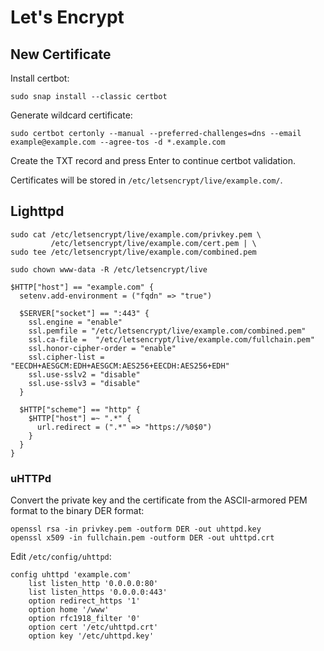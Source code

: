 # Let's Encrypt

## New Certificate

Install certbot:

	sudo snap install --classic certbot

Generate wildcard certificate:

	sudo certbot certonly --manual --preferred-challenges=dns --email example@example.com --agree-tos -d *.example.com

Create the TXT record and press Enter to continue certbot validation.

Certificates will be stored in `/etc/letsencrypt/live/example.com/`.

## Lighttpd

```
sudo cat /etc/letsencrypt/live/example.com/privkey.pem \
         /etc/letsencrypt/live/example.com/cert.pem | \
sudo tee /etc/letsencrypt/live/example.com/combined.pem
```

```
sudo chown www-data -R /etc/letsencrypt/live
```

```
$HTTP["host"] == "example.com" {
  setenv.add-environment = ("fqdn" => "true")

  $SERVER["socket"] == ":443" {
    ssl.engine = "enable"
    ssl.pemfile = "/etc/letsencrypt/live/example.com/combined.pem"
    ssl.ca-file =  "/etc/letsencrypt/live/example.com/fullchain.pem"
    ssl.honor-cipher-order = "enable"
    ssl.cipher-list = "EECDH+AESGCM:EDH+AESGCM:AES256+EECDH:AES256+EDH"
    ssl.use-sslv2 = "disable"
    ssl.use-sslv3 = "disable"       
  }

  $HTTP["scheme"] == "http" {
    $HTTP["host"] =~ ".*" {
      url.redirect = (".*" => "https://%0$0")
    }
  }
}
```

### uHTTPd

Convert the private key and the certificate from the ASCII-armored PEM format to the binary DER format:

```
openssl rsa -in privkey.pem -outform DER -out uhttpd.key
openssl x509 -in fullchain.pem -outform DER -out uhttpd.crt
```

Edit `/etc/config/uhttpd`:

```
config uhttpd 'example.com'
    list listen_http '0.0.0.0:80'
    list listen_https '0.0.0.0:443'
    option redirect_https '1'
    option home '/www'
    option rfc1918_filter '0'
    option cert '/etc/uhttpd.crt'
    option key '/etc/uhttpd.key'
```
